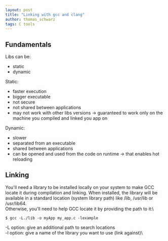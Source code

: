 ```yaml
---
layout: post
title: "Linking with gcc and clang"
author: thomas_schwarz
tags: C tools
---
```


## Fundamentals

Libs can be:
- static
- dynamic

Static:
- faster execution
- bigger executable
- not secure
- not shared between applications
- may not work with other libs versions -> guaranteed to work only on the machine you compiled and linked you app on

Dynamic:
- slower
- separated from an executable
- shared between applications
- can be opened and used from the code on runtime -> that enables hot reloading

## Linking

You'll need a library to be installed locally on your system to make GCC locate it during compilation and linking. 
When installed, the library will be available in a standard location (system library path) like /lib, /usr/lib or /usr/lib64.\
Otherwise, you'll need to help GCC locate it by providing the path to it:\

```shell
$ gcc -L./lib -o myApp my_app.c -lexample
```

-L option: give an additional path to search locations\
-l option: give a name of the library you want to use (link against)\









